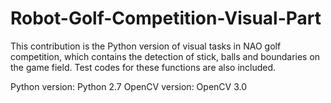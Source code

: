 # Robot-Golf-Competition-Visual-Part
This contribution is the Python version of visual tasks in NAO golf competition, which contains the detection of stick, balls and boundaries on the game field. Test codes for these functions are also included.

Python version: Python 2.7
OpenCV version: OpenCV 3.0


